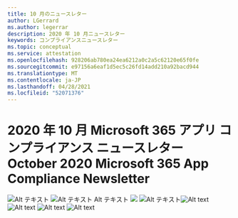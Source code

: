 ```yaml
---
title: 10 月のニュースレター
author: LGerrard
ms.author: legerrar
description: 2020 年 10 月ニュースレター
keywords: コンプライアンスニュースレター
ms.topic: conceptual
ms.service: attestation
ms.openlocfilehash: 928206ab780ea24ea6212a0c2a5c62120e65f0fe
ms.sourcegitcommit: e97156a6eaf1d5ec5c26fd14add210a92bacd944
ms.translationtype: MT
ms.contentlocale: ja-JP
ms.lasthandoff: 04/28/2021
ms.locfileid: "52071376"
---
```

# <a name="october-2020-microsoft-365-app-compliance-newsletter"></a><span data-ttu-id="d4056-104">2020 年 10 月 Microsoft 365 アプリ コンプライアンス ニュースレター</span><span class="sxs-lookup"><span data-stu-id="d4056-104">October 2020 Microsoft 365 App Compliance Newsletter</span></span>

<span data-ttu-id="d4056-105">![Alt テキスト ](../media/Oct_SS1_New.png)
 ![ Alt テキスト Alt テキスト ](../media/Oct_SS2.PNG)
 ![ ](../media/Oct_SS3.PNG)
 ![ Alt テキスト](../media/Oct_SS4.PNG)</span><span class="sxs-lookup"><span data-stu-id="d4056-105">![Alt text](../media/Oct_SS1_New.png)
![Alt text](../media/Oct_SS2.PNG)
![Alt text](../media/Oct_SS3.PNG)
![Alt text](../media/Oct_SS4.PNG)</span></span>

